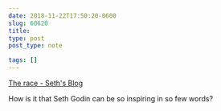 ```yaml
---
date: 2018-11-22T17:50:20-0600
slug: 60620
title: 
type: post
post_type: note

tags: []
---
```

[The race - Seth's Blog](https://seths.blog/2018/11/the-race/)


How is it that Seth Godin can be so inspiring in so few words?



